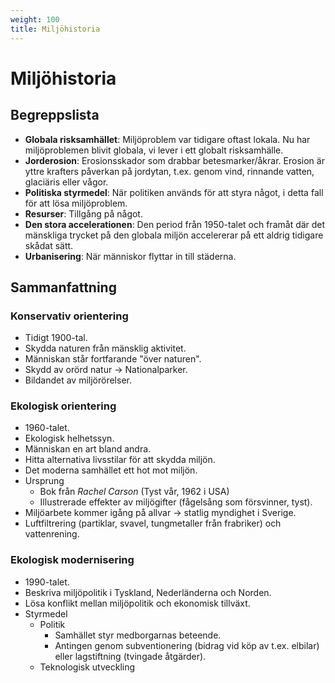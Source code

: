 ```yaml
---
weight: 100
title: Miljöhistoria
---
```


# Miljöhistoria

## Begreppslista

* **Globala risksamhället**: Miljöproblem var tidigare oftast lokala. Nu har miljöproblemen blivit globala, vi lever i ett globalt risksamhälle.
* **Jorderosion**: Erosionsskador som drabbar betesmarker/åkrar. Erosion är yttre krafters påverkan på jordytan, t.ex. genom vind, rinnande vatten, glaciäris eller vågor.
* **Politiska styrmedel**: När politiken används för att styra något, i detta fall för att lösa miljöproblem.
* **Resurser**: Tillgång på något.
* **Den stora accelerationen**: Den period från 1950-talet och framåt där det mänskliga trycket på den globala miljön accelererar på ett aldrig tidigare skådat sätt.
* **Urbanisering**: När människor flyttar in till städerna.

## Sammanfattning

### Konservativ orientering

* Tidigt 1900-tal.
* Skydda naturen från mänsklig aktivitet.
* Människan står fortfarande "över naturen".
* Skydd av orörd natur → Nationalparker.
* Bildandet av miljörörelser.

### Ekologisk orientering

* 1960-talet.
* Ekologisk helhetssyn.
* Människan en art bland andra.
* Hitta alternativa livsstilar för att skydda miljön.
* Det moderna samhället ett hot mot miljön.
* Ursprung
  * Bok från *Rachel Carson* (Tyst vår, 1962 i USA)
  * Illustrerade effekter av miljögifter (fågelsång som försvinner, tyst).
* Miljöarbete kommer igång på allvar → statlig myndighet i Sverige.
* Luftfiltrering (partiklar, svavel, tungmetaller från frabriker) och vattenrening.

### Ekologisk modernisering

* 1990-talet.
* Beskriva miljöpolitik i Tyskland, Nederländerna och Norden.
* Lösa konflikt mellan miljöpolitik och ekonomisk tillväxt.
* Styrmedel
  * Politik
    * Samhället styr medborgarnas beteende.
    * Antingen genom subventionering (bidrag vid köp av t.ex. elbilar) eller lagstiftning (tvingade åtgärder).
  * Teknologisk utveckling
